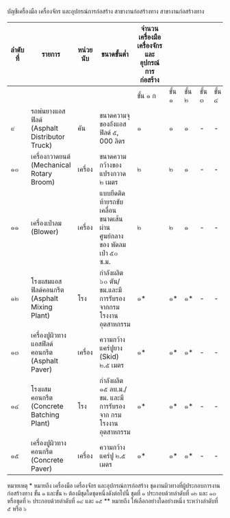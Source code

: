 บัญชีเครื่องมือ เครื่องจักร และอุปกรณ์การก่อสร้าง สาขางานก่อสร้างทาง สาขางานก่อสร้างทาง

|  ลำดับที่ | รายการ | หน่วยนับ | ขนาดขั้นต่ำ | จำนวนเครื่องมือ เครื่องจักร และอุปกรณ์การก่อสร้าง |  |  |  |  |  |   |
| --- | --- | --- | --- | --- | --- | --- | --- | --- | --- | --- |
|   |  |  |  | ขั้น ๑ ก | ขั้น ๑ | ขั้น ๒ | ขั้น ๓ | ขั้น ๔ | ขั้น ๕ | ขั้น ๖  |
|  ๙ | รถพ่นยางแอสฟิลด์ (Asphalt Distributor Truck) | คัน | ขนาดความจุของถังแอสฟิลด์ ๕, 000 ลิตร | ๑ | ๑ | ๑ | - | - | - | -  |
|  ๑๐ | เครื่องกวาดยนต์ (Mechanical Rotary Broom) | เครื่อง | ขนาดความกว้างของแปรงกวาด ๒ เมตร | ๒ | ๒ | ๑ | - | - | - | -  |
|  ๑๑ | เครื่องเป่าลม (Blower) | เครื่อง | แบบยึดติดท้ายรถขับเคลื่อน ขนาดเส้นผ่านศูนย์กลางของ พัดลมเป่า ๕๐ ซ.ม. | ๒ | ๒ | ๑ | - | - | - | -  |
|  ๑๒ | โรงผสมแอสฟิลด์คอนกรีต (Asphalt Mixing Plant) | โรง | กำลังผลิต ๖๐ ตัน/ขม.และมีการรับรอง จากกรมโรงงานอุตสาหกรรม | ๑* | ๑* | ๑* | - | - | - | -  |
|  ๑๓ | เครื่องปูผิวทางแอสฟิลด์คอนกรีต (Asphalt Paver) | เครื่อง | ความกว้างแคร่ปูยาง (Skid) ๒.๕ เมตร | ๑* | ๑* | ๑* | - | - | - | -  |
|  ๑๔ | โรงผสมคอนกรีต (Concrete Batching Plant) | โรง | กำลังผลิต ๑๕ ลบ.ม./ขม. และมีการรับรองจาก กรมโรงงานอุตสาหกรรม | ๑* | ๑* | ๑* | - | - | - | -  |
|  ๑๕ | เครื่องปูผิวทางคอนกรีต (Concrete Paver) | เครื่อง | ความกว้างแคร่ปู ๒.๕ เมตร | ๑* | ๑* | ๑* | - | - | - | -  |

หมายเหตุ * หมายถึง เครื่องมือ เครื่องจักร และอุปกรณ์การก่อสร้าง ชุดงานผิวทางที่ผู้ประกอบการงานก่อสร้างทาง ขั้น ๑ และขั้น ๒ ต้องมีชุดใดชุดหนึ่งดังต่อไปนี้ ชุดที่ ๑ ประกอบด้วยลำดับที่ ๑๒ และ ๑๓ หรือชุดที่ ๒ ประกอบด้วยลำดับที่ ๑๔ และ ๑๕ ** หมายถึง ให้เลือกอย่างใดอย่างหนึ่ง ระหว่างลำดับที่ ๕ หรือ ๖